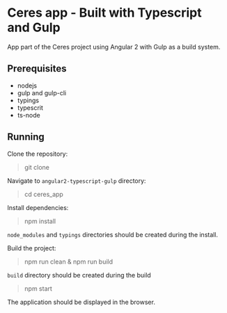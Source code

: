 Ceres app - Built with Typescript and Gulp
=================================

App part of the Ceres project using Angular 2 with Gulp as a build system.

Prerequisites
-------------

- nodejs
- gulp and gulp-cli
- typings
- typescrit
- ts-node

Running
-------

Clone the repository:

> git clone

Navigate to `angular2-typescript-gulp` directory:

> cd ceres_app

Install dependencies:

> npm install

`node_modules` and `typings` directories should be created during the install.

Build the project:

> npm run clean & npm run build

`build` directory should be created during the build

> npm start

The application should be displayed in the browser.
